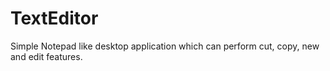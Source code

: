 # TextEditor
Simple Notepad like desktop application which can perform cut, copy, new and edit features.
